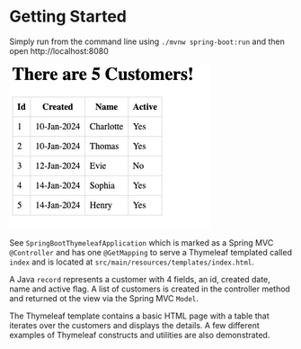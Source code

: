 # Getting Started

Simply run from the command line using `./mvnw spring-boot:run` and then open http://localhost:8080

![](example.png)

See `SpringBootThymeleafApplication` which is marked as a Spring MVC `@Controller` and has one `@GetMapping` to serve a
Thymeleaf templated called `index` and is located at `src/main/resources/templates/index.html`.

A Java `record` represents a customer with 4 fields, an id, created date, name and active flag. A list of customers is
created in the controller method and returned ot the view via the Spring MVC `Model`.

The Thymeleaf template contains a basic HTML page with a table that iterates over the customers and displays the 
details. A few different examples of Thymeleaf constructs and utilities are also demonstrated.